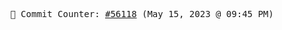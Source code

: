 <p align="center">
    <samp>
        📮 Commit Counter: <a href="https://github.com/Javascript-void0/Javascript-void0/commits/main">#56118</a> (May 15, 2023 @ 09:45 PM)
    </samp>
</p>